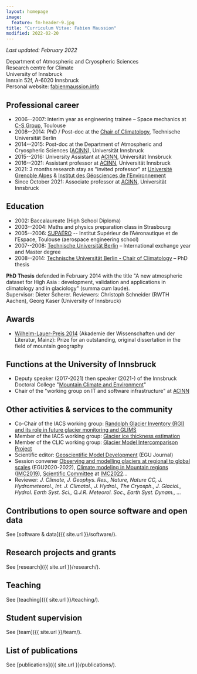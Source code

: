 ```yaml
---
layout: homepage
image:
  feature: fm-header-9.jpg
title: "Curriculum Vitae: Fabien Maussion"
modified: 2022-02-20
---
```


*Last updated: February 2022*

Department of Atmospheric and Cryospheric Sciences <br>
Research centre for Climate <br>
University of Innsbruck <br>
Innrain 52f, A-6020 Innsbruck <br>
Personal website: [fabienmaussion.info](https://fabienmaussion.info)


## Professional career

- 2006--2007: Interim year as engineering trainee – Space mechanics at [C-S Group](https://www.c-s.fr), Toulouse
- 2008--2014: PhD / Post-doc at the [Chair of Climatology](http://klima.tu-berlin.de), Technische Universität Berlin
- 2014--2015: Post-doc at the Department of Atmospheric and Cryospheric Sciences ([ACINN](https://www.uibk.ac.at/acinn)), Universität Innsbruck
- 2015--2016: University Assistant at [ACINN](https://www.uibk.ac.at/acinn), Universität Innsbruck
- 2016--2021: Assistant professor at [ACINN](https://www.uibk.ac.at/acinn), Universität Innsbruck
- 2021: 3 months research stay as "invited professor" at [Université Grenoble Alpes](https://www.univ-grenoble-alpes.fr/) & [Institut des Géosciences de l’Environnement](https://www.ige-grenoble.fr/)
- Since October 2021: Associate professor at [ACINN](https://www.uibk.ac.at/acinn), Universität Innsbruck

## Education

- 2002: Baccalaureate (High School Diploma)
- 2003--2004: Maths and physics preparation class in Strasbourg 
- 2005--2006: [SUPAÉRO](https://www.isae-supaero.fr/en/) -- Institut Supérieur de l’Aéronautique et de l’Espace, Toulouse (aerospace engineering school)
- 2007--2008: [Technische Universität Berlin](https://www.tu.berlin/) – International exchange year and Master degree
- 2008--2014: [Technische Universität Berlin - Chair of Climatology](https://www.klima.tu-berlin.de) – PhD thesis

**PhD Thesis** defended in February 2014 with the title "A new atmospheric dataset for High Asia : development,
validation and applications in climatology and in glaciology" (summa cum laude). <br>
Supervisor: Dieter Scherer. Reviewers: Christoph Schneider (RWTH Aachen), Georg Kaser (University of Innsbruck)

## Awards 

- [Wilhelm-Lauer-Preis 2014](https://www.adwmainz.de/wilhelm-lauer-stiftung/wilhelm-lauer-stiftung.html) (Akademie der Wissenschaften und der Literatur, Mainz): Prize for an outstanding, 
  original dissertation in the field of mountain geography 
  
## Functions at the University of Innsbruck

- Deputy speaker (2017-2021) then speaker (2021-) of the Innsbruck Doctoral College "[Mountain Climate and Environment](https://www.uibk.ac.at/alpinerraum/dps/dp-mountainclimate/)"
- Chair of the "working group on IT and software infrastructure" at [ACINN](https://www.uibk.ac.at/acinn)

## Other activities & services to the community

- Co-Chair of the IACS working group: [Randolph Glacier Inventory (RGI) and its role in future glacier monitoring and GLIMS](https://cryosphericsciences.org/activities/working-groups/rgi-working-group/)
- Member of the IACS working group: [Glacier ice thickness estimation](https://cryosphericsciences.org/activities/ice-thickness/)
- Member of the CLIC working group: [Glacier Model Intercomparison Project](http://www.climate-cryosphere.org/mips/glaciermip)
- Scientific editor: [Geoscientific Model Development](https://www.geosci-model-dev.net/) (EGU Journal)
- Session convener [Observing and modelling glaciers at regional to global scales](https://meetingorganizer.copernicus.org/EGU22/session/42447) (EGU2020-2022), [Climate modeling in Mountain regions](https://www.uibk.ac.at/congress/imc2019/program/1-1-b.html.en) ([IMC2019](https://www.uibk.ac.at/congress/imc2019)), [Scientific Committee](https://www.imc2022.info/scientific-committee/) at [IMC2022](https://www.imc2022.info)...
- Reviewer: *J. Climate, J. Geophys. Res., Nature, Nature CC, J. Hydrometeorol., Int. J. Climatol., J. Hydrol., The Cryosph., J. Glaciol., Hydrol. Earth Syst. Sci., Q.J.R. Meteorol. Soc., Earth Syst. Dynam., ...*

## Contributions to open source software and open data

See [software & data]({{ site.url }}/software/).

## Research projects and grants

See [research]({{ site.url }}/research/).

## Teaching

See [teaching]({{ site.url }}/teaching/).

## Student supervision

See [team]({{ site.url }}/team/).

## List of publications

See [publications]({{ site.url }}/publications/).
